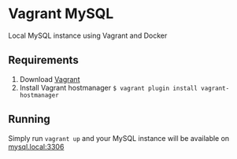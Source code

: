 # Vagrant MySQL

Local MySQL instance using Vagrant and Docker

## Requirements

1. Download [Vagrant](https://www.vagrantup.com)
1. Install Vagrant hostmanager `$ vagrant plugin install vagrant-hostmanager`


## Running

Simply run `vagrant up` and your MySQL instance will be available on [mysql.local:3306](mysql.local:3306)

